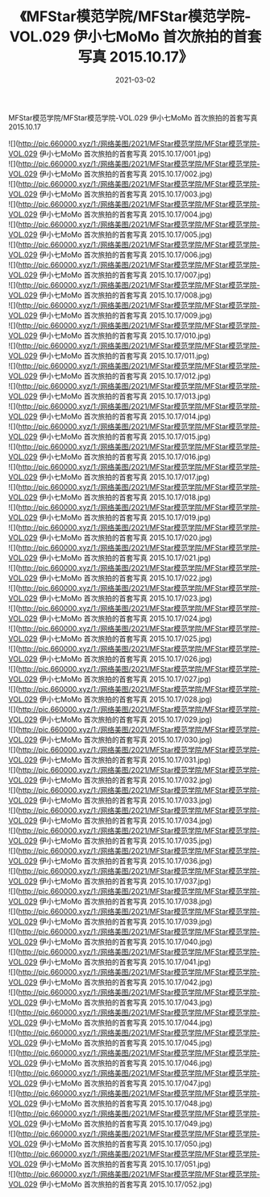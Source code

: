 ﻿---
layout: post
title:  《MFStar模范学院/MFStar模范学院-VOL.029 伊小七MoMo 首次旅拍的首套写真 2015.10.17》
date:   2021-03-02
img: http://pic.660000.xyz/1:/网络美图/2021/MFStar模范学院/MFStar模范学院-VOL.029 伊小七MoMo 首次旅拍的首套写真 2015.10.17/000.jpg
categories: [美女, 清纯, 唯美]
---

MFStar模范学院/MFStar模范学院-VOL.029 伊小七MoMo 首次旅拍的首套写真 2015.10.17

 ![](http://pic.660000.xyz/1:/网络美图/2021/MFStar模范学院/MFStar模范学院-VOL.029 伊小七MoMo 首次旅拍的首套写真 2015.10.17/001.jpg) <br>![](http://pic.660000.xyz/1:/网络美图/2021/MFStar模范学院/MFStar模范学院-VOL.029 伊小七MoMo 首次旅拍的首套写真 2015.10.17/002.jpg) <br>![](http://pic.660000.xyz/1:/网络美图/2021/MFStar模范学院/MFStar模范学院-VOL.029 伊小七MoMo 首次旅拍的首套写真 2015.10.17/003.jpg) <br>![](http://pic.660000.xyz/1:/网络美图/2021/MFStar模范学院/MFStar模范学院-VOL.029 伊小七MoMo 首次旅拍的首套写真 2015.10.17/004.jpg) <br>![](http://pic.660000.xyz/1:/网络美图/2021/MFStar模范学院/MFStar模范学院-VOL.029 伊小七MoMo 首次旅拍的首套写真 2015.10.17/005.jpg) <br>![](http://pic.660000.xyz/1:/网络美图/2021/MFStar模范学院/MFStar模范学院-VOL.029 伊小七MoMo 首次旅拍的首套写真 2015.10.17/006.jpg) <br>![](http://pic.660000.xyz/1:/网络美图/2021/MFStar模范学院/MFStar模范学院-VOL.029 伊小七MoMo 首次旅拍的首套写真 2015.10.17/007.jpg) <br>![](http://pic.660000.xyz/1:/网络美图/2021/MFStar模范学院/MFStar模范学院-VOL.029 伊小七MoMo 首次旅拍的首套写真 2015.10.17/008.jpg) <br>![](http://pic.660000.xyz/1:/网络美图/2021/MFStar模范学院/MFStar模范学院-VOL.029 伊小七MoMo 首次旅拍的首套写真 2015.10.17/009.jpg) <br>![](http://pic.660000.xyz/1:/网络美图/2021/MFStar模范学院/MFStar模范学院-VOL.029 伊小七MoMo 首次旅拍的首套写真 2015.10.17/010.jpg) <br>![](http://pic.660000.xyz/1:/网络美图/2021/MFStar模范学院/MFStar模范学院-VOL.029 伊小七MoMo 首次旅拍的首套写真 2015.10.17/011.jpg) <br>![](http://pic.660000.xyz/1:/网络美图/2021/MFStar模范学院/MFStar模范学院-VOL.029 伊小七MoMo 首次旅拍的首套写真 2015.10.17/012.jpg) <br>![](http://pic.660000.xyz/1:/网络美图/2021/MFStar模范学院/MFStar模范学院-VOL.029 伊小七MoMo 首次旅拍的首套写真 2015.10.17/013.jpg) <br>![](http://pic.660000.xyz/1:/网络美图/2021/MFStar模范学院/MFStar模范学院-VOL.029 伊小七MoMo 首次旅拍的首套写真 2015.10.17/014.jpg) <br>![](http://pic.660000.xyz/1:/网络美图/2021/MFStar模范学院/MFStar模范学院-VOL.029 伊小七MoMo 首次旅拍的首套写真 2015.10.17/015.jpg) <br>![](http://pic.660000.xyz/1:/网络美图/2021/MFStar模范学院/MFStar模范学院-VOL.029 伊小七MoMo 首次旅拍的首套写真 2015.10.17/016.jpg) <br>![](http://pic.660000.xyz/1:/网络美图/2021/MFStar模范学院/MFStar模范学院-VOL.029 伊小七MoMo 首次旅拍的首套写真 2015.10.17/017.jpg) <br>![](http://pic.660000.xyz/1:/网络美图/2021/MFStar模范学院/MFStar模范学院-VOL.029 伊小七MoMo 首次旅拍的首套写真 2015.10.17/018.jpg) <br>![](http://pic.660000.xyz/1:/网络美图/2021/MFStar模范学院/MFStar模范学院-VOL.029 伊小七MoMo 首次旅拍的首套写真 2015.10.17/019.jpg) <br>![](http://pic.660000.xyz/1:/网络美图/2021/MFStar模范学院/MFStar模范学院-VOL.029 伊小七MoMo 首次旅拍的首套写真 2015.10.17/020.jpg) <br>![](http://pic.660000.xyz/1:/网络美图/2021/MFStar模范学院/MFStar模范学院-VOL.029 伊小七MoMo 首次旅拍的首套写真 2015.10.17/021.jpg) <br>![](http://pic.660000.xyz/1:/网络美图/2021/MFStar模范学院/MFStar模范学院-VOL.029 伊小七MoMo 首次旅拍的首套写真 2015.10.17/022.jpg) <br>![](http://pic.660000.xyz/1:/网络美图/2021/MFStar模范学院/MFStar模范学院-VOL.029 伊小七MoMo 首次旅拍的首套写真 2015.10.17/023.jpg) <br>![](http://pic.660000.xyz/1:/网络美图/2021/MFStar模范学院/MFStar模范学院-VOL.029 伊小七MoMo 首次旅拍的首套写真 2015.10.17/024.jpg) <br>![](http://pic.660000.xyz/1:/网络美图/2021/MFStar模范学院/MFStar模范学院-VOL.029 伊小七MoMo 首次旅拍的首套写真 2015.10.17/025.jpg) <br>![](http://pic.660000.xyz/1:/网络美图/2021/MFStar模范学院/MFStar模范学院-VOL.029 伊小七MoMo 首次旅拍的首套写真 2015.10.17/026.jpg) <br>![](http://pic.660000.xyz/1:/网络美图/2021/MFStar模范学院/MFStar模范学院-VOL.029 伊小七MoMo 首次旅拍的首套写真 2015.10.17/027.jpg) <br>![](http://pic.660000.xyz/1:/网络美图/2021/MFStar模范学院/MFStar模范学院-VOL.029 伊小七MoMo 首次旅拍的首套写真 2015.10.17/028.jpg) <br>![](http://pic.660000.xyz/1:/网络美图/2021/MFStar模范学院/MFStar模范学院-VOL.029 伊小七MoMo 首次旅拍的首套写真 2015.10.17/029.jpg) <br>![](http://pic.660000.xyz/1:/网络美图/2021/MFStar模范学院/MFStar模范学院-VOL.029 伊小七MoMo 首次旅拍的首套写真 2015.10.17/030.jpg) <br>![](http://pic.660000.xyz/1:/网络美图/2021/MFStar模范学院/MFStar模范学院-VOL.029 伊小七MoMo 首次旅拍的首套写真 2015.10.17/031.jpg) <br>![](http://pic.660000.xyz/1:/网络美图/2021/MFStar模范学院/MFStar模范学院-VOL.029 伊小七MoMo 首次旅拍的首套写真 2015.10.17/032.jpg) <br>![](http://pic.660000.xyz/1:/网络美图/2021/MFStar模范学院/MFStar模范学院-VOL.029 伊小七MoMo 首次旅拍的首套写真 2015.10.17/033.jpg) <br>![](http://pic.660000.xyz/1:/网络美图/2021/MFStar模范学院/MFStar模范学院-VOL.029 伊小七MoMo 首次旅拍的首套写真 2015.10.17/034.jpg) <br>![](http://pic.660000.xyz/1:/网络美图/2021/MFStar模范学院/MFStar模范学院-VOL.029 伊小七MoMo 首次旅拍的首套写真 2015.10.17/035.jpg) <br>![](http://pic.660000.xyz/1:/网络美图/2021/MFStar模范学院/MFStar模范学院-VOL.029 伊小七MoMo 首次旅拍的首套写真 2015.10.17/036.jpg) <br>![](http://pic.660000.xyz/1:/网络美图/2021/MFStar模范学院/MFStar模范学院-VOL.029 伊小七MoMo 首次旅拍的首套写真 2015.10.17/037.jpg) <br>![](http://pic.660000.xyz/1:/网络美图/2021/MFStar模范学院/MFStar模范学院-VOL.029 伊小七MoMo 首次旅拍的首套写真 2015.10.17/038.jpg) <br>![](http://pic.660000.xyz/1:/网络美图/2021/MFStar模范学院/MFStar模范学院-VOL.029 伊小七MoMo 首次旅拍的首套写真 2015.10.17/039.jpg) <br>![](http://pic.660000.xyz/1:/网络美图/2021/MFStar模范学院/MFStar模范学院-VOL.029 伊小七MoMo 首次旅拍的首套写真 2015.10.17/040.jpg) <br>![](http://pic.660000.xyz/1:/网络美图/2021/MFStar模范学院/MFStar模范学院-VOL.029 伊小七MoMo 首次旅拍的首套写真 2015.10.17/041.jpg) <br>![](http://pic.660000.xyz/1:/网络美图/2021/MFStar模范学院/MFStar模范学院-VOL.029 伊小七MoMo 首次旅拍的首套写真 2015.10.17/042.jpg) <br>![](http://pic.660000.xyz/1:/网络美图/2021/MFStar模范学院/MFStar模范学院-VOL.029 伊小七MoMo 首次旅拍的首套写真 2015.10.17/043.jpg) <br>![](http://pic.660000.xyz/1:/网络美图/2021/MFStar模范学院/MFStar模范学院-VOL.029 伊小七MoMo 首次旅拍的首套写真 2015.10.17/044.jpg) <br>![](http://pic.660000.xyz/1:/网络美图/2021/MFStar模范学院/MFStar模范学院-VOL.029 伊小七MoMo 首次旅拍的首套写真 2015.10.17/045.jpg) <br>![](http://pic.660000.xyz/1:/网络美图/2021/MFStar模范学院/MFStar模范学院-VOL.029 伊小七MoMo 首次旅拍的首套写真 2015.10.17/046.jpg) <br>![](http://pic.660000.xyz/1:/网络美图/2021/MFStar模范学院/MFStar模范学院-VOL.029 伊小七MoMo 首次旅拍的首套写真 2015.10.17/047.jpg) <br>![](http://pic.660000.xyz/1:/网络美图/2021/MFStar模范学院/MFStar模范学院-VOL.029 伊小七MoMo 首次旅拍的首套写真 2015.10.17/048.jpg) <br>![](http://pic.660000.xyz/1:/网络美图/2021/MFStar模范学院/MFStar模范学院-VOL.029 伊小七MoMo 首次旅拍的首套写真 2015.10.17/049.jpg) <br>![](http://pic.660000.xyz/1:/网络美图/2021/MFStar模范学院/MFStar模范学院-VOL.029 伊小七MoMo 首次旅拍的首套写真 2015.10.17/050.jpg) <br>![](http://pic.660000.xyz/1:/网络美图/2021/MFStar模范学院/MFStar模范学院-VOL.029 伊小七MoMo 首次旅拍的首套写真 2015.10.17/051.jpg) <br>![](http://pic.660000.xyz/1:/网络美图/2021/MFStar模范学院/MFStar模范学院-VOL.029 伊小七MoMo 首次旅拍的首套写真 2015.10.17/052.jpg) <br>